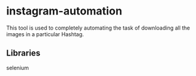 # instagram-automation

This tool is used to completely automating the task of downloading all the images in a particular Hashtag.

## Libraries

selenium
